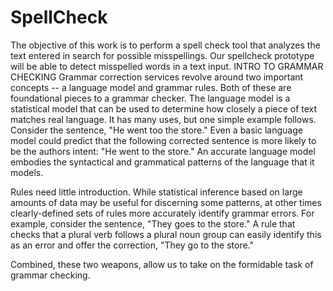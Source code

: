 # SpellCheck
The objective of this work is to perform a spell check tool that analyzes the text entered in search for possible misspellings. Our spellcheck prototype will be able to detect misspelled words in a text input. INTRO TO GRAMMAR CHECKING Grammar correction services revolve around two important concepts -- a language model and grammar rules. Both of these are foundational pieces to a grammar checker. The language model is a statistical model that can be used to determine how closely a piece of text matches real language. It has many uses, but one simple example follows. Consider the sentence, "He went too the store." Even a basic language model could predict that the following corrected sentence is more likely to be the authors intent: "He went to the store." An accurate language model embodies the syntactical and grammatical patterns of the language that it models.

Rules need little introduction. While statistical inference based on large amounts of data may be useful for discerning some patterns, at other times clearly-defined sets of rules more accurately identify grammar errors. For example, consider the sentence, "They goes to the store." A rule that checks that a plural verb follows a plural noun group can easily identify this as an error and offer the correction, "They go to the store."

Combined, these two weapons, allow us to take on the formidable task of grammar checking.
